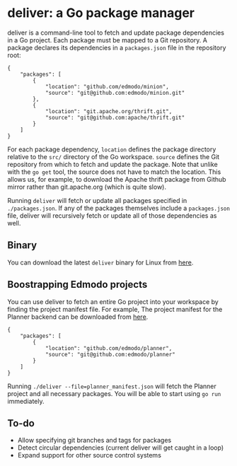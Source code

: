deliver: a Go package manager
=======

deliver is a command-line tool to fetch and update package dependencies in a Go project.
Each package must be mapped to a Git repository. A package declares its dependencies in a `packages.json` file in the repository root:

```
{
    "packages": [
        {
            "location": "github.com/edmodo/minion",
            "source": "git@github.com:edmodo/minion.git"
        },
        {
            "location": "git.apache.org/thrift.git",
            "source": "git@github.com:apache/thrift.git"
        }
    ]
}
```

For each package dependency, `location` defines the package directory relative to the `src/` directory of the Go workspace.
`source` defines the Git repository from which to fetch and update the package. Note that unlike with the `go get` tool,
the source does not have to match the location. This allows us, for example, to download the Apache thrift package from Github
mirror rather than git.apache.org (which is quite slow).

Running `deliver` will fetch or update all packages specified in `./packages.json`. If any of the packages themselves include a `packages.json` file, deliver will recursively fetch or update all of those dependencies as well.


Binary
------
You can download the latest `deliver` binary for Linux from [here](https://s3-us-west-2.amazonaws.com/nodemodo/users/adam/deliver).


Boostrapping Edmodo projects
----------------------------
You can use deliver to fetch an entire Go project into your workspace by finding the project manifest file.
For example, The project manifest for the Planner backend can be downloaded from [here](https://s3-us-west-2.amazonaws.com/nodemodo/users/adam/planner_manifest.json).

```
{
    "packages": [
        {
            "location": "github.com/edmodo/planner",
            "source": "git@github.com:edmodo/planner"
        }
    ]
}
```

Running `./deliver --file=planner_manifest.json` will fetch the Planner project and all necessary packages. You will be able to start using `go run` immediately.


To-do
-----
- Allow specifying git branches and tags for packages
- Detect circular dependencies (current deliver will get caught in a loop)
- Expand support for other source control systems
